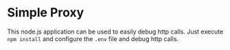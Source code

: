 # Simple Proxy

This node.js application can be used to easily debug http calls. Just execute `npm install` and configure the `.env` file and debug http calls.
